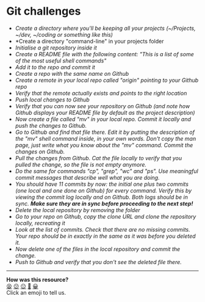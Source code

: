 # Git challenges


- *Create a directory where you'll be keeping all your projects (~/Projects, ~/dev, ~/coding or something like this)*
- *Create a directory "command-line" in your projects folder
- *Initialise a git repository inside it*
- *Create a README file with the following content: "This is a list of some of the most useful shell commands"*
- *Add it to the repo and commit it*
- *Create a repo with the same name on Github*
- *Create a remote in your local repo called "origin" pointing to your Github repo*
- *Verify that the remote actually exists and points to the right location*
- *Push local changes to Github*
- *Verify that you can now see your repository on Github (and note how Github displays your README file by default as the project description)*
- *Now create a file called "mv" in your local repo. Commit it locally and push the changes to Github.*
- *Go to Github and find that file there. Edit it by putting the description of the "mv" shell command inside, in your own words. Don't copy the man page, just write what you know about the "mv" command. Commit the changes on Github.*
- *Pull the changes from Github. Cat the file locally to verify that you pulled the change, so the file is not empty anymore.*
- *Do the same for commands "cp", "grep", "wc" and "ps". Use meaningful commit messages that describe well what you are doing.*
- *You should have 11 commits by now: the initial one plus two commits (one local and one done on Github) for every command. Verify this by viewing the commit log locally and on Github. Both logs should be in sync. **Make sure they are in sync before proceeding to the next step!***
- *Delete the local repository by removing the folder*
- *Go to your repo on Github, copy the clone URL and clone the repository locally, recreating it*
- *Look at the list of commits. Check that there are no missing commits. Your repo should be in exactly in the same as it was before you deleted it.*
- *Now delete one of the files in the local repository and commit the change.*
- *Push to Github and verify that you don't see the deleted file there.*

<!-- BEGIN GENERATED SECTION DO NOT EDIT -->

---

**How was this resource?**  
[😫](https://airtable.com/shrUJ3t7KLMqVRFKR?prefill_Repository=makersacademy/course&prefill_File=challenges/git_challenge.md&prefill_Sentiment=😫) [😕](https://airtable.com/shrUJ3t7KLMqVRFKR?prefill_Repository=makersacademy/course&prefill_File=challenges/git_challenge.md&prefill_Sentiment=😕) [😐](https://airtable.com/shrUJ3t7KLMqVRFKR?prefill_Repository=makersacademy/course&prefill_File=challenges/git_challenge.md&prefill_Sentiment=😐) [🙂](https://airtable.com/shrUJ3t7KLMqVRFKR?prefill_Repository=makersacademy/course&prefill_File=challenges/git_challenge.md&prefill_Sentiment=🙂) [😀](https://airtable.com/shrUJ3t7KLMqVRFKR?prefill_Repository=makersacademy/course&prefill_File=challenges/git_challenge.md&prefill_Sentiment=😀)  
Click an emoji to tell us.

<!-- END GENERATED SECTION DO NOT EDIT -->
